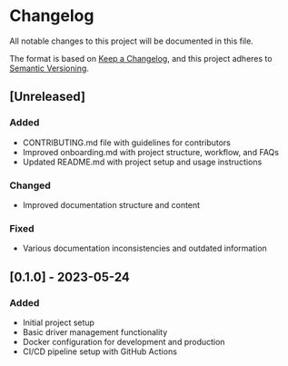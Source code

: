 # Changelog

All notable changes to this project will be documented in this file.

The format is based on [Keep a Changelog](https://keepachangelog.com/en/1.0.0/),
and this project adheres to [Semantic Versioning](https://semver.org/spec/v2.0.0.html).

## [Unreleased]

### Added
- CONTRIBUTING.md file with guidelines for contributors
- Improved onboarding.md with project structure, workflow, and FAQs
- Updated README.md with project setup and usage instructions

### Changed
- Improved documentation structure and content

### Fixed
- Various documentation inconsistencies and outdated information

## [0.1.0] - 2023-05-24

### Added
- Initial project setup
- Basic driver management functionality
- Docker configuration for development and production
- CI/CD pipeline setup with GitHub Actions

